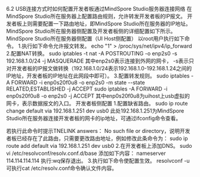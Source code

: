 6.2 USB连接方式时如何配置开发者板通过MindSpore Studio服务器连接网络
在MindSpore Studio所在服务器上配置路由规则，允许转发开发者板的IP报文。
开发者板上则需要配置一下路由地址，即MindSpore Studio所在服务器的IP地址。
MindSpore Studio所在服务器侧配置及开发者板侧的详细配置如下所示。
MindSpore Studio所在服务器侧配置（UI Host侧配置）
以root用户执行如下命令。
1.执行如下命令允许报文转发。
echo "1" > /proc/sys/net/ipv4/ip_forward
2.配置NAT转换。
sudo iptables -t nat -A POSTROUTING -o enp2s0 -s 192.168.1.0/24 -j MASQUERADE
其中enp2s0表示连接到外网的网卡， -s表示只对开发者板的IP报文做转换（192.168.1.0/24表示192.168.1.0-192.168.1.24之间的IP地址，开发者板的IP地址在此网段中即可）。
3.配置转发规则。
sudo iptables -A FORWARD -i enp0s20f0u8 -o enp2s0 -m state --state RELATED,ESTABLISHED -j ACCEPT
sudo iptables -A FORWARD -i enp0s20f0u8 -o enp2s0 -j ACCEPT
其中enp0s20f0u8为uihost上usb虚拟的网卡，表示数据报文的入口。
开发者板侧配置
1.配置缺省路由。
sudo ip route change default via 192.168.1.251 dev usb0
此处192.168.1.251为MindSpore Studio所在服务器连接开发者板的网卡的ip地址，可通过ifconfig命令查看。

若执行此命令时提示TNELINK answers： No such file or directory，说明开发者板已经存在了此路由，只需要更改路由地址，例如修改此条命令为：
sudo ip route add default via 192.168.1.251 dev usb0
2.在开发者板上添加DNS。
sudo vi /etc/resolvconf/resolv.conf.d/base
添加如下内容：
nameserver 114.114.114.114
执行:wq保存退出。
3.执行如下命令使配置生效。
resolvconf -u
可执行cat /etc/resolv.conf命令确认文件内容。

